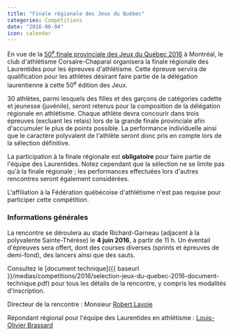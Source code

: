 ```yaml
---
title: "Finale régionale des Jeux du Québec"
categories: Compétitions
date: "2016-06-04"
icon: calendar
---
```


En vue de la [50<sup>e</sup> finale provinciale des Jeux du Québec 2016](http://www.jeuxduquebec.com/) à Montréal, le club d'athlétisme Corsaire-Chaparal organisera la finale régionale des Laurentides pour les épreuves d'athlétisme. Cette épreuve servira de qualification pour les athlètes désirant faire partie de la délégation laurentienne à cette 50<sup>e</sup> édition des Jeux.

30 athlètes, parmi lesquels des filles et des garçons de catégories cadette et jeunesse (juvénile), seront retenus pour la composition de la délégation régionale en athlétisme. Chaque athlète devra concourir dans trois épreuves (excluant les relais) lors de la grande finale provinciale afin d'accumuler le plus de points possible. La performance individuelle ainsi que le caractère polyvalent de l'athlète seront donc pris en compte lors de la sélection définitive.

La participation à la finale régionale est **obligatoire** pour faire partie de l'équipe des Laurentides. Notez cependant que la sélection ne se limite pas qu'à la finale régionale ; les performances effectuées lors d'autres rencontres seront également considérées.

L'affiliation à la Fédération québécoise d'athlétisme n'est pas requise pour participer cette compétition.

### Informations générales

La rencontre se déroulera au stade Richard-Garneau (adjacent à la polyvalente Sainte-Thérèse) le **4 juin 2016**, à partir de 11 h. Un éventail d'épreuves sera offert, dont des courses diverses (sprints et épreuves de demi-fond), des lancers ainsi que des sauts.

Consultez le [document technique]({{ baseurl }}/medias/competitions/2016/selection-jeux-du-quebec-2016-document-technique.pdf) pour tous les détails de la rencontre, y compris les modalités d'inscription.

Directeur de la rencontre : Monsieur [Robert Lavoie](mailto:robertlecoach@gmail.com)

Répondant régional pour l'équipe des Laurentides en athlétisme : [Louis-Olivier Brassard](mailto:louis.oli.br@gmail.com)
